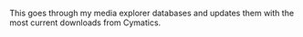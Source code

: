 This goes through my media explorer databases and updates them with the most current downloads from Cymatics.
